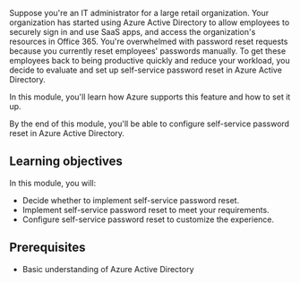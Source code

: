 Suppose you're an IT administrator for a large retail organization. Your organization has started using Azure Active Directory to allow employees to securely sign in and use SaaS apps, and access the organization's resources in Office 365. You're overwhelmed with password reset requests because you currently reset employees' passwords manually. To get these employees back to being productive quickly and reduce your workload, you decide to evaluate and set up self-service password reset in Azure Active Directory.

In this module, you'll learn how Azure supports this feature and how to set it up.

By the end of this module, you'll be able to configure self-service password reset in Azure Active Directory.

## Learning objectives

In this module, you will:

- Decide whether to implement self-service password reset.
- Implement self-service password reset to meet your requirements.
- Configure self-service password reset to customize the experience.

## Prerequisites

- Basic understanding of Azure Active Directory